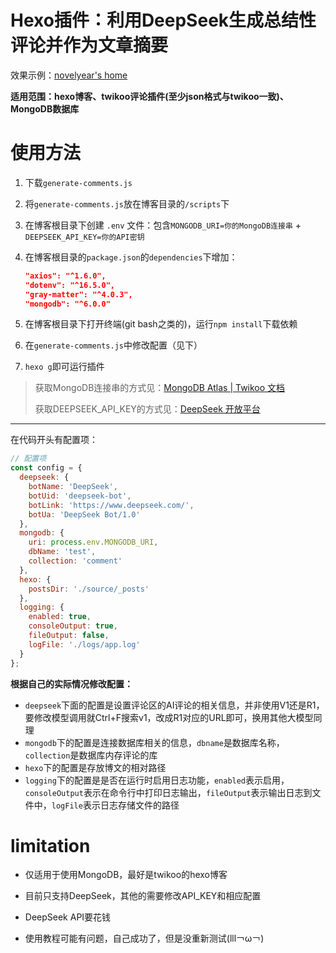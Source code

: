 # Hexo插件：利用DeepSeek生成总结性评论并作为文章摘要

效果示例：[novelyear's home](https://www.newyann.com/)

**适用范围：hexo博客、twikoo评论插件(至少json格式与twikoo一致)、MongoDB数据库**

# 使用方法

1. 下载`generate-comments.js`

2. 将`generate-comments.js`放在博客目录的`/scripts`下

3. 在博客根目录下创建 `.env` 文件：包含`MONGODB_URI=你的MongoDB连接串` + `DEEPSEEK_API_KEY=你的API密钥`

4. 在博客根目录的`package.json`的`dependencies`下增加：

   ```json
   "axios": "^1.6.0",
   "dotenv": "^16.5.0",
   "gray-matter": "^4.0.3",
   "mongodb": "^6.0.0"
   ```

5. 在博客根目录下打开终端(git bash之类的)，运行`npm install`下载依赖

6. 在`generate-comments.js`中修改配置（见下）

7. `hexo g`即可运行插件

> 获取MongoDB连接串的方式见：[MongoDB Atlas | Twikoo 文档](https://twikoo.js.org/mongodb-atlas.html)
>
> 获取DEEPSEEK_API_KEY的方式见：[DeepSeek 开放平台](https://platform.deepseek.com/api_keys)

---

在代码开头有配置项：

```javascript
// 配置项
const config = {
  deepseek: {
    botName: 'DeepSeek',
    botUid: 'deepseek-bot',
    botLink: 'https://www.deepseek.com/',
    botUa: 'DeepSeek Bot/1.0'
  },
  mongodb: {
    uri: process.env.MONGODB_URI,
    dbName: 'test',
    collection: 'comment'
  },
  hexo: {
    postsDir: './source/_posts'
  },
  logging: {
    enabled: true,
    consoleOutput: true,
    fileOutput: false,
    logFile: './logs/app.log'
  }
};
```

**根据自己的实际情况修改配置：**

- `deepseek`下面的配置是设置评论区的AI评论的相关信息，并非使用V1还是R1，要修改模型调用就Ctrl+F搜索v1，改成R1对应的URL即可，换用其他大模型同理
- `mongodb`下的配置是连接数据库相关的信息，`dbname`是数据库名称，`collection`是数据库内存评论的库
- `hexo`下的配置是存放博文的相对路径
- `logging`下的配置是是否在运行时启用日志功能，`enabled`表示启用，`consoleOutput`表示在命令行中打印日志输出，`fileOutput`表示输出日志到文件中，`logFile`表示日志存储文件的路径

# limitation

- 仅适用于使用MongoDB，最好是twikoo的hexo博客

- 目前只支持DeepSeek，其他的需要修改API_KEY和相应配置

- DeepSeek API要花钱

- 使用教程可能有问题，自己成功了，但是没重新测试(lll￢ω￢)

